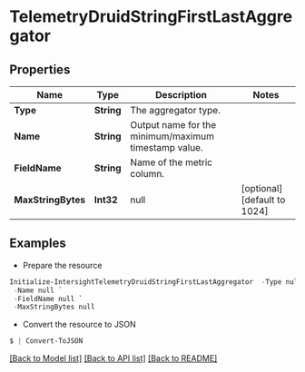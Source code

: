 # TelemetryDruidStringFirstLastAggregator
## Properties

Name | Type | Description | Notes
------------ | ------------- | ------------- | -------------
**Type** | **String** | The aggregator type. | 
**Name** | **String** | Output name for the minimum/maximum timestamp value. | 
**FieldName** | **String** | Name of the metric column. | 
**MaxStringBytes** | **Int32** | null | [optional] [default to 1024]

## Examples

- Prepare the resource
```powershell
Initialize-IntersightTelemetryDruidStringFirstLastAggregator  -Type null `
 -Name null `
 -FieldName null `
 -MaxStringBytes null
```

- Convert the resource to JSON
```powershell
$ | Convert-ToJSON
```

[[Back to Model list]](../README.md#documentation-for-models) [[Back to API list]](../README.md#documentation-for-api-endpoints) [[Back to README]](../README.md)

